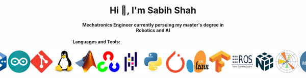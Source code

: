 <h1 align="center">
  <strong> Hi 👋, I'm Sabih Shah </strong>
</h1>

<h4 align="center"><strong> Mechatronics Engineer currently persuing my master's degree in Robotics and AI </strong></h4>

<h4><strong>Languages and Tools:</strong></h4>
<div style="display: flex; justify-content: center;">
    <img src="logos/C++.png" alt="Language 1 Logo" style="width: 70px; height: 70px;">
    <img src="logos/IoT.png" alt="Language 2 Logo" style="width: 70px; height: 70px;">
    <img src="logos/git.png" alt="Language 3 Logo" style="width: 70px; height: 70px;">
    <img src="logos/linux-original.png" alt="Language 3 Logo" style="width: 70px; height: 70px;">
    <img src="logos/matlab.png" alt="Language 3 Logo" style="width: 70px; height: 70px;">
    <img src="logos/opencv.png" alt="Language 3 Logo" style="width: 70px; height: 70px;">
    <img src="logos/pandas-original.png" alt="Language 3 Logo" style="width: 70px; height: 70px">
    <img src="logos/python-original.png" alt="Language 3 Logo" style="width: 70px; height: 70px;">
    <img src="logos/pytorch.png" alt="Language 3 Logo" style="width: 70px; height: 70px;">
    <img src="logos/sklearn.png" alt="Language 3 Logo" style="width: 70px; height: 70px;">
    <img src="logos/tensorflow.png" alt="Language 3 Logo" style="width: 70px; height: 70px;">
    <img src="logos/ros.png" alt="Language 3 Logo" style="width: 70px; height: 70px;">
    <img src="logos/numpy.png" alt="Language 3 Logo" style="width: 70px; height: 70px;">
    <img src="logos/matplotlib.png" alt="Language 3 Logo" style="width: 70px; height: 70px;">
    <img src="logos/mysql.png" alt="Language 3 Logo" style="width: 70px; height: 70px;">
</div>
